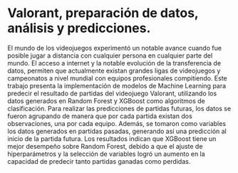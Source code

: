 # Valorant, preparación de datos, análisis y predicciones.

El mundo de los videojuegos experimentó un notable avance cuando fue posible jugar a distancia con cualquier persona en cualquier parte del mundo. El acceso a internet y la notable evolución de la transferencia de datos, permiten que actualmente existan grandes ligas de videojuegos y campeonatos a nivel mundial con equipos profesionales compitiendo.
Este trabajo presenta la implementación de modelos de Machine Learning para predecir el resultado de partidas del videojuego Valorant, utilizando los datos generados en Random Forest y XGBoost como algoritmos de clasificación.
Para realizar las predicciones de partidas futuras, los datos se fueron agrupando de manera que por cada partida existan dos observaciones, una por cada equipo. Además, se tomaron como variables los datos generados en partidas pasadas, generando así una predicción al inicio de la partida futura.
Los resultados indican que XGBoost tiene un mejor desempeño sobre Random Forest, debido a que el ajuste de hiperparámetros y la selección de variables logró un aumento en la capacidad de predecir tanto partidas ganadas como perdidas.
